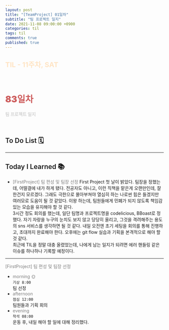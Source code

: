 ```yaml
---
layout: post
title: "[TeamProject] 01일차"
subtitle: "팀 프로젝트 일지"
date: 2021-11-08 09:00:00 +0900
categories: til
tags: til
comments: true
published: true
---
```


## <span style="color:Bisque;font-size: 22px">TIL - 11주차, SAT</span>

<br />

# **<span style="font-weight:900;color:indianred">83일차</span>**

**<span style="color:lightgray">팀 프로젝트 일지</span>**

<br />

## <span style="font-weight:600">To Do List</span> 🗓

---

## <span style="font-weight:600">Today I Learned</span> 📚

- <span style="color:gray">[FirstProject] 팀 편성 및 팀장 선정 </span>
  First Project 첫 날이 밝았다. 팀장을 정했는데, 어떨결에 내가 하게 됐다. 전공자도 아니고, 이런 직책을 맡은게 오랜만인데, 잘 한건지 모르겠다. 그래도 극한으로 몰아부쳐야 열심히 하는 나로썬 힘은 들겠지만 여러모로 도움이 될 것 같았다. 이왕 하는데, 팀원들에게 민폐가 되지 않도록 책임감 있는 모습을 유지해야 할 것 같다. <br>
  3시간 정도 회의를 했는데, 일단 팀명과 프로젝트명을 codelicious, BBoast로 정했다. 자기 자랑을 누구의 눈치도 보지 않고 당당히 올리고, 그것을 격려해주는 용도의 sns 서비스를 생각하면 될 것 같다.
  내일 오전엔 초기 세팅을 회의를 통해 진행하고, 초대까지 완료해야 한다. 오후에는 git flow 실습과 기획을 본격적으로 해야 할 것 같다. <br>
  최근에 TIL을 정말 대충 올렸었는데, 나에게 남는 일지가 되려면 에러 핸들링 같은 이슈를 하나하나 기록할 예정이다.

---

<span style="color:gray">[FirstProject] 팀 편성 및 팀장 선정 </span>

- <span style="color:gray">morning 🌞</span> <br>
  `기상 8:00` <br>
  팀 선정
- <span style="color:gray">afternoon</span> <br>
  `점심 12:00`<br>
  팀원들과 기획 회의
- <span style="color:gray">evening</span> <br>
  `착석 08:00`<br>
  운동 후, 내일 해야 할 일에 대해 정리했다.
